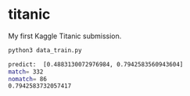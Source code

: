 # titanic

My first Kaggle Titanic submission.

```bash
python3 data_train.py 
```

```bash
predict:  [0.4883130072976984, 0.7942583560943604]
match= 332
nomatch= 86
0.7942583732057417
```

